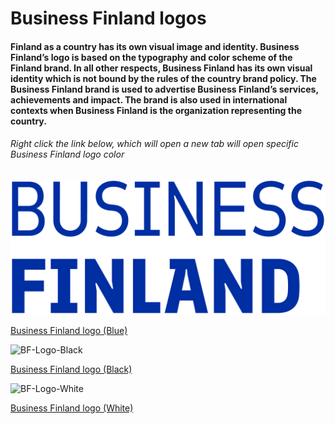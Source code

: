 # Business Finland logos

#### Finland as a country has its own visual image and identity. Business Finland’s logo is based on the typography and color scheme of the Finland brand. In all other respects, Business Finland has its own visual identity which is not bound by the rules of the country brand policy. The Business Finland brand is used to advertise Business Finland’s services, achievements and impact. The brand is also used in international contexts when Business Finland is the organization representing the country.

###### Right click the link below, which will open a new tab will open specific Business Finland logo color


[](/images/bf_logo_blue_rgb.png)
 ![BF-Logo-Blue](https://github.com/lianadalia/BF-design-system/blob/master/assets/images/BF%20logos/bf_logo_blue_rgb.png?raw=true)

[Business Finland logo (Blue)](https://github.com/lianadalia/BF-design-system/blob/master/assets/images/BF%20logos/bf_logo_blue_rgb.png?raw=true)

[](/images/bf_logo_black_rgb.png)
 ![BF-Logo-Black](https://github.com/lianadalia/BF-design-system/blob/patch-1/assets/images/bf_logo_black_rgb.png?raw=true)

[Business Finland logo (Black)](https://github.com/lianadalia/BF-design-system/blob/master/assets/images/BF%20logos/bf_logo_black_rgb.png?raw=true)


[](/images/bf_logo_white_rgb.png)
 ![BF-Logo-White](https://github.com/lianadalia/BF-design-system/blob/patch-1/assets/images/bf_logo_white_rgb.png?raw=true)

[Business Finland logo (White)](https://github.com/lianadalia/BF-design-system/blob/master/assets/images/BF%20logos/bf_logo_white_rgb.png?raw=true)
